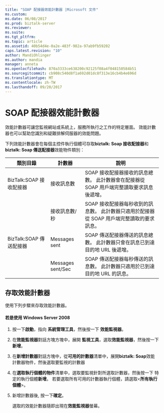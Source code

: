 ```yaml
---
title: "SOAP 配接器效能計數器 |Microsoft 文件"
ms.custom: 
ms.date: 06/08/2017
ms.prod: biztalk-server
ms.reviewer: 
ms.suite: 
ms.tgt_pltfrm: 
ms.topic: article
ms.assetid: 40b54d4e-0a2e-483f-982a-97ab9fb59202
caps.latest.revision: "10"
author: MandiOhlinger
ms.author: mandia
manager: anneta
ms.openlocfilehash: 870a3333ce638200c92125f08a4f048150584b51
ms.sourcegitcommit: cb908c540d8f1a692d01dc8f313e16cb4b4e696d
ms.translationtype: MT
ms.contentlocale: zh-TW
ms.lasthandoff: 09/20/2017
---
```

# <a name="soap-adapter-performance-counters"></a>SOAP 配接器效能計數器
效能計數器可讓您監視網站或系統上，服務所執行之工作的特定層面。 效能計數器也可以幫助您識別和疑難排解伺服器的效能問題。  
  
 下列效能計數器會在每個主控件執行個體可存取**biztalk: Soap 接收配接器**和**biztalk: Soap 傳送配接器**效能物件類別：  
  
|**類別目錄**|**計數器**|**說明**|  
|------------------|-----------------|---------------------|  
|BizTalk:SOAP 接收配接器|接收訊息數|SOAP 接收配接器接收的訊息總數。 此計數器會在配接器從 SOAP 用戶端完整讀取要求訊息後遞增。|  
||接收訊息數/秒|SOAP 接收配接器每秒收到的訊息數。 此計數器只適用於配接器從 SOAP 用戶端完整讀取的要求訊息。|  
|BizTalk:SOAP 傳送配接器|Messages sent|SOAP 傳送配接器傳送的訊息總數。 此計數器只會在訊息已到達目的地 URL 後遞增。|  
||Messages sent/Sec|SOAP 傳送配接器每秒傳送的訊息數。 此計數器只適用於已到達目的地 URL 的訊息。|  
  
## <a name="to-access-performance-counters"></a>存取效能計數器  
 使用下列步驟來存取效能計數器。  
  
#### <a name="if-you-are-using-windows-server-2008"></a>若是使用 Windows Server 2008  
  
1.  按一下**啟動**，指向 **系統管理工具**，然後按一下 **效能監視器**。  
  
2.  在**效能監視器**對話方塊方塊中，展開 **監視工具**，選取**效能監視器**，然後按一下 **新增**。  
  
3.  在**新增計數器**對話方塊中，從**可用的計數器**清單中，展開**biztalk: Soap**效能計數器物件，然後選取要監視的計數器  
  
4.  在**選取執行個體的物件**清單中，選取要監視針對所選取計數器，然後按一下 特定的執行個體**新增**。 若要選取所有可用的計數器執行個體，請選取\<**所有執行個體**>。  
  
5.  新增計數器後, 按一下**確定**。  
  
     選取的效能計數器隨即出現在**效能監視器**螢幕。